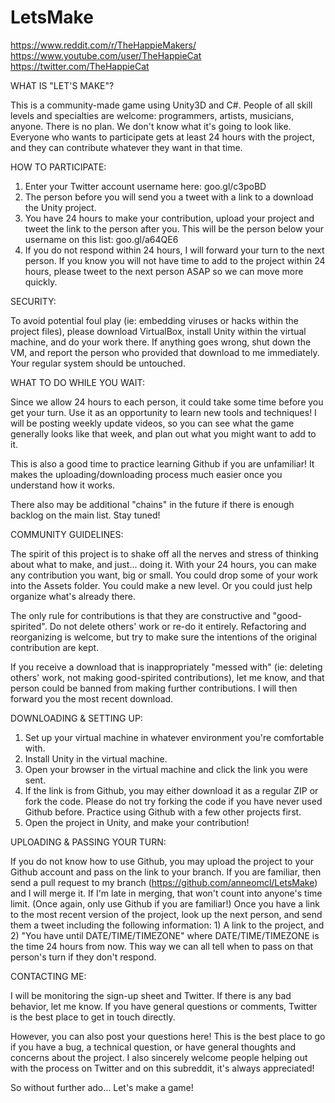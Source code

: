 # LetsMake

https://www.reddit.com/r/TheHappieMakers/
https://www.youtube.com/user/TheHappieCat
https://twitter.com/TheHappieCat

WHAT IS "LET'S MAKE"?
 
This is a community-made game using Unity3D and C#. People of all skill levels and specialties are welcome: programmers, artists, musicians, anyone. There is no plan. We don't know what it's going to look like. Everyone who wants to participate gets at least 24 hours with the project, and they can contribute whatever they want in that time.
 
HOW TO PARTICIPATE:
 
1. Enter your Twitter account username here: goo.gl/c3poBD
2. The person before you will send you a tweet with a link to a download the Unity project.
3. You have 24 hours to make your contribution, upload your project and tweet the link to the person after you. This will be the person below your username on this list: goo.gl/a64QE6
4. If you do not respond within 24 hours, I will forward your turn to the next person. If you know you will not have time to add to the project within 24 hours, please tweet to the next person ASAP so we can move more quickly.
 
SECURITY:
 
To avoid potential foul play (ie: embedding viruses or hacks within the project files), please download VirtualBox, install Unity within the virtual machine, and do your work there. If anything goes wrong, shut down the VM, and report the person who provided that download to me immediately. Your regular system should be untouched.
 
WHAT TO DO WHILE YOU WAIT:
 
Since we allow 24 hours to each person, it could take some time before you get your turn. Use it as an opportunity to learn new tools and techniques! I will be posting weekly update videos, so you can see what the game generally looks like that week, and plan out what you might want to add to it.
 
This is also a good time to practice learning Github if you are unfamiliar! It makes the uploading/downloading process much easier once you understand how it works.
 
There also may be additional "chains" in the future if there is enough backlog on the main list. Stay tuned!
 
COMMUNITY GUIDELINES:
 
The spirit of this project is to shake off all the nerves and stress of thinking about what to make, and just... doing it. With your 24 hours, you can make any contribution you want, big or small. You could drop some of your work into the Assets folder. You could make a new level. Or you could just help organize what's already there.
 
The only rule for contributions is that they are constructive and "good-spirited". Do not delete others' work or re-do it entirely. Refactoring and reorganizing is welcome, but try to make sure the intentions of the original contribution are kept.
 
If you receive a download that is inappropriately "messed with" (ie: deleting others' work, not making good-spirited contributions), let me know, and that person could be banned from making further contributions. I will then forward you the most recent download.
 
DOWNLOADING & SETTING UP:
 
1. Set up your virtual machine in whatever environment you're comfortable with.
2. Install Unity in the virtual machine.
3. Open your browser in the virtual machine and click the link you were sent.
4. If the link is from Github, you may either download it as a regular ZIP or fork the code. Please do not try forking the code if you have never used Github before. Practice using Github with a few other projects first.
5. Open the project in Unity, and make your contribution!
 
UPLOADING & PASSING YOUR TURN:
 
If you do not know how to use Github, you may upload the project to your Github account and pass on the link to your branch. If you are familiar, then send a pull request to my branch (https://github.com/anneomcl/LetsMake) and I will merge it. If I'm late in merging, that won't count into anyone's time limit. (Once again, only use Github if you are familiar!)
Once you have a link to the most recent version of the project, look up the next person, and send them a tweet including the following information: 1) A link to the project, and 2) "You have until DATE/TIME/TIMEZONE" where DATE/TIME/TIMEZONE is the time 24 hours from now. This way we can all tell when to pass on that person's turn if they don't respond.
 
CONTACTING ME:
 
I will be monitoring the sign-up sheet and Twitter. If there is any bad behavior, let me know. If you have general questions or comments, Twitter is the best place to get in touch directly.
 
However, you can also post your questions here! This is the best place to go if you have a bug, a technical question, or have general thoughts and concerns about the project. I also sincerely welcome people helping out with the process on Twitter and on this subreddit, it's always appreciated!
   
So without further ado... Let's make a game!
